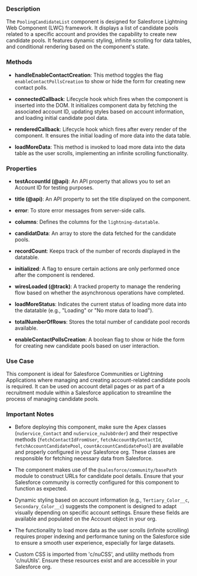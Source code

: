 ### Description

The `PoolingCandidateList` component is designed for Salesforce Lightning Web Component (LWC) framework. It displays a list of candidate pools related to a specific account and provides the capability to create new candidate pools. It features dynamic styling, infinite scrolling for data tables, and conditional rendering based on the component's state.

### Methods

- **handleEnableContactCreation**: This method toggles the flag `enableContactPollsCreation` to show or hide the form for creating new contact polls.
  
- **connectedCallback**: Lifecycle hook which fires when the component is inserted into the DOM. It initializes component data by fetching the associated account ID, updating styles based on account information, and loading initial candidate pool data.

- **renderedCallback**: Lifecycle hook which fires after every render of the component. It ensures the initial loading of more data into the data table.

- **loadMoreData**: This method is invoked to load more data into the data table as the user scrolls, implementing an infinite scrolling functionality.

### Properties

- **testAccountId (@api)**: An API property that allows you to set an Account ID for testing purposes.
  
- **title (@api)**: An API property to set the title displayed on the component.

- **error**: To store error messages from server-side calls.

- **columns**: Defines the columns for the `lightning-datatable`.

- **candidatData**: An array to store the data fetched for the candidate pools.

- **recordCount**: Keeps track of the number of records displayed in the datatable.

- **initialized**: A flag to ensure certain actions are only performed once after the component is rendered.

- **wiresLoaded (@track)**: A tracked property to manage the rendering flow based on whether the asynchronous operations have completed.

- **loadMoreStatus**: Indicates the current status of loading more data into the datatable (e.g., "Loading" or "No more data to load").

- **totalNumberOfRows**: Stores the total number of candidate pool records available.

- **enableContactPollsCreation**: A boolean flag to show or hide the form for creating new candidate pools based on user interaction.

### Use Case

This component is ideal for Salesforce Communities or Lightning Applications where managing and creating account-related candidate pools is required. It can be used on account detail pages or as part of a recruitment module within a Salesforce application to streamline the process of managing candidate pools.

### Important Notes

- Before deploying this component, make sure the Apex classes (`nuService_Contact` and `nuService_nuJobOrder`) and their respective methods (`fetchContactIdFromUser`, `fetchAccountByContactId`, `fetchAccountCandidatePool`, `countAccountCandidatePool`) are available and properly configured in your Salesforce org. These classes are responsible for fetching necessary data from Salesforce.

- The component makes use of the `@salesforce/community/basePath` module to construct URLs for candidate pool details. Ensure that your Salesforce community is correctly configured for this component to function as expected.

- Dynamic styling based on account information (e.g., `Tertiary_Color__c`, `Secondary_Color__c`) suggests the component is designed to adapt visually depending on specific account settings. Ensure these fields are available and populated on the Account object in your org.

- The functionality to load more data as the user scrolls (infinite scrolling) requires proper indexing and performance tuning on the Salesforce side to ensure a smooth user experience, especially for large datasets.

- Custom CSS is imported from 'c/nuCSS', and utility methods from 'c/nuUtils'. Ensure these resources exist and are accessible in your Salesforce org.
